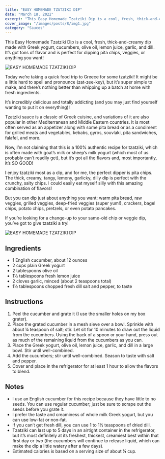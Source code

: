 ```yaml
---
title: "EASY HOMEMADE TZATZIKI DIP"
date: "March 18, 2022"
excerpt: "This Easy Homemade Tzatziki Dip is a cool, fresh, thick-and-creamy dip made with Greek yogurt, cucumbers, olive oil, lemon juice, garlic, and dill. It’s got tons of flavor and is perfect for dipping pita chips, veggies, or anything you want!"
cover_image: "/images/posts/8/img1.jpg"
category: "Sauces"
---
```


This Easy Homemade Tzatziki Dip is a cool, fresh, thick-and-creamy dip made with Greek yogurt, cucumbers, olive oil, lemon juice, garlic, and dill. It’s got tons of flavor and is perfect for dipping pita chips, veggies, or anything you want!

![EASY HOMEMADE TZATZIKI DIP](/images/posts/8/img1.jpg)

Today we’re taking a quick food trip to Greece for some tzatziki! It might be a little hard to spell and pronounce (zat-zee-key), but it’s super simple to make, and there’s nothing better than whipping up a batch at home with fresh ingredients.

It’s incredibly delicious and totally addicting (and you may just find yourself wanting to put it on everything)!

Tzatziki sauce is a classic of Greek cuisine, and variations of it are also popular in other Mediterranean and Middle Eastern countries. It is most often served as an appetizer along with some pita bread or as a condiment for grilled meats and vegetables, kebabs, gyros, souvlaki, pita sandwiches, falafel, and more.

Now, I’m not claiming that this is a 100% authentic recipe for tzatziki, which is often made with goat’s milk or sheep’s milk yogurt (which most of us probably can’t readily get), but it’s got all the flavors and, most importantly, it’s SO GOOD!

I enjoy tzatziki most as a dip, and for me, the perfect dipper is pita chips. The thick, creamy, tangy, lemony, garlicky, dilly dip is perfect with the crunchy, salty chips. I could easily eat myself silly with this amazing combination of flavors!

But you can dip just about anything you want: warm pita bread, raw veggies, grilled veggies, deep-fried veggies (super yum!), crackers, bagel chips, potato chips, pretzels, or even potato pancakes.

If you’re looking for a change-up to your same-old chip or veggie dip, you’ve got to give tzatziki a try!

![EASY HOMEMADE TZATZIKI DIP](/images/posts/8/img2.jpg)

## Ingredients

- 1 English cucumber, about 12 ounces
- 2 cups plain Greek yogurt
- 2 tablespoons olive oil
- 1½ tablespoons fresh lemon juice
- 2 cloves garlic, minced (about 2 teaspoons total)
- 1½ tablespoons chopped fresh dill
  salt and pepper, to taste

## Instructions

1. Peel the cucumber and grate it (I use the smaller holes on my box grater).
2. Place the grated cucumber in a mesh sieve over a bowl. Sprinkle with about ¼ teaspoon of salt; stir. Let sit for 10 minutes to draw out the liquid from the cucumbers. Using the back of a spoon or your hand, press out as much of the remaining liquid from the cucumbers as you can.
3. Place the Greek yogurt, olive oil, lemon juice, garlic, and dill in a large bowl. Stir until well-combined.
4. Add the cucumbers; stir until well-combined. Season to taste with salt and pepper.
5. Cover and place in the refrigerator for at least 1 hour to allow the flavors to blend.

## Notes

- I use an English cucumber for this recipe because they have little to no seeds. You can use regular cucumber; just be sure to scrape out the seeds before you grate it.
- I prefer the taste and creaminess of whole milk Greek yogurt, but you can use low-fat or non-fat.
- If you can’t get fresh dill, you can use 1 to 1½ teaspoons of dried dill.
- Tzatziki can last up to 5 days in an airtight container in the refrigerator, but it’s most definitely at its freshest, thickest, creamiest best within that first day or two (the cucumbers will continue to release liquid, which can make the dip a little watery after a few days).
- Estimated calories is based on a serving size of about ¼ cup.
